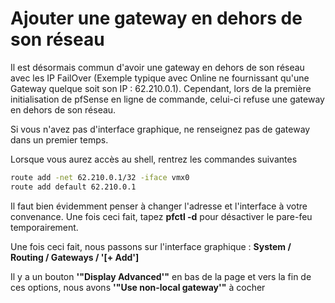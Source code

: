 # Ajouter une gateway en dehors de son réseau

Il est désormais commun d'avoir une gateway en dehors de son réseau
avec les IP FailOver (Exemple typique avec Online ne fournissant qu'une
Gateway quelque soit son IP : 62.210.0.1). Cependant, lors de la
première initialisation de pfSense en ligne de commande, celui-ci refuse
une gateway en dehors de son réseau.

Si vous n'avez pas d'interface graphique, ne renseignez pas de gateway
dans un premier temps.

Lorsque vous aurez accès au shell, rentrez les commandes suivantes

```bash
route add -net 62.210.0.1/32 -iface vmx0
route add default 62.210.0.1
```

Il faut bien évidemment penser à changer l'adresse et l'interface à
votre convenance. Une fois ceci fait, tapez **pfctl -d** pour désactiver
le pare-feu temporairement.

Une fois ceci fait, nous passons sur l'interface graphique : **System /
Routing / Gateways / '[+ Add']**

Il y a un bouton **'"Display Advanced'"** en bas de la page et vers la
fin de ces options, nous avons **'"Use non-local gateway'"** à cocher
